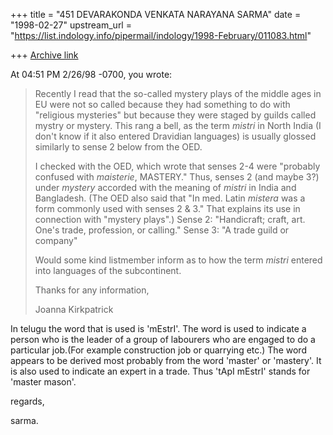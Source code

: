 +++
title = "451 DEVARAKONDA VENKATA NARAYANA SARMA"
date = "1998-02-27"
upstream_url = "https://list.indology.info/pipermail/indology/1998-February/011083.html"

+++
[Archive link](https://list.indology.info/pipermail/indology/1998-February/011083.html)

At 04:51 PM 2/26/98 -0700, you wrote:
>Recently I read that the so-called mystery plays of the middle ages in
>EU were not so called because they had something to do with "religious
>mysteries" but because they were staged by guilds called mystry or
>mystery. This rang a bell, as the term *mistri* in North India (I don't
>know if it also entered Dravidian languages) is usually glossed
>similarly to sense 2 below from the OED.
>
>I checked with the OED, which wrote that senses 2-4 were "probably
>confused with *maisterie*, MASTERY." Thus, senses 2 (and maybe 3?) under
>*mystery* accorded with the meaning of *mistri* in India and Bangladesh.
>(The OED also said that "In med. Latin *mistera* was a form commonly
>used with senses 2 & 3." That explains its use in connection with
>"mystery plays".)
>Sense 2: "Handicraft; craft, art. One's trade, profession, or calling."
>Sense 3: "A trade guild or company"
>
>Would some kind listmember inform as to how the term *mistri* entered
>into languages of the subcontinent.
>
>Thanks for any information,
>
>Joanna Kirkpatrick
>
>

In telugu the word that is used is 'mEstrI'. The word is used to
indicate a person who is the leader of a group of labourers
who are engaged to do a particular job.(For example construction
job or quarrying etc.) The word appears to be derived most probably
from the word 'master' or 'mastery'. It is also used to indicate
an expert in a trade. Thus 'tApI mEstrI' stands for 'master mason'.

regards,

sarma.



